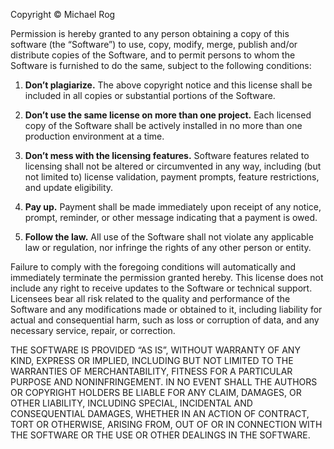 Copyright © Michael Rog

Permission is hereby granted to any person obtaining a copy of this software (the “Software”) to use, copy, modify, merge, publish and/or distribute copies of the Software, and to permit persons to whom the Software is furnished to do the same, subject to the following conditions:

1. **Don’t plagiarize.** The above copyright notice and this license shall be included in all copies or substantial portions of the Software.

2. **Don’t use the same license on more than one project.** Each licensed copy of the Software shall be actively installed in no more than one production environment at a time.

3. **Don’t mess with the licensing features.** Software features related to licensing shall not be altered or circumvented in any way, including (but not limited to) license validation, payment prompts, feature restrictions, and update eligibility.

4. **Pay up.** Payment shall be made immediately upon receipt of any notice, prompt, reminder, or other message indicating that a payment is owed.

5. **Follow the law.** All use of the Software shall not violate any applicable law or regulation, nor infringe the rights of any other person or entity.

Failure to comply with the foregoing conditions will automatically and immediately terminate the permission granted hereby. This license does not include any right to receive updates to the Software or technical support. Licensees bear all risk related to the quality and performance of the Software and any modifications made or obtained to it, including liability for actual and consequential harm, such as loss or corruption of data, and any necessary service, repair, or correction.

THE SOFTWARE IS PROVIDED “AS IS”, WITHOUT WARRANTY OF ANY KIND, EXPRESS OR IMPLIED, INCLUDING BUT NOT LIMITED TO THE WARRANTIES OF MERCHANTABILITY, FITNESS FOR A PARTICULAR PURPOSE AND NONINFRINGEMENT. IN NO EVENT SHALL THE AUTHORS OR COPYRIGHT HOLDERS BE LIABLE FOR ANY CLAIM, DAMAGES, OR OTHER LIABILITY, INCLUDING SPECIAL, INCIDENTAL AND CONSEQUENTIAL DAMAGES, WHETHER IN AN ACTION OF CONTRACT, TORT OR OTHERWISE, ARISING FROM, OUT OF OR IN CONNECTION WITH THE SOFTWARE OR THE USE OR OTHER DEALINGS IN THE SOFTWARE.
